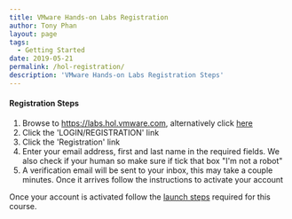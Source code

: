 ```yaml
---
title: VMware Hands-on Labs Registration
author: Tony Phan
layout: page
tags:
  - Getting Started
date: 2019-05-21
permalink: /hol-registration/
description: 'VMware Hands-on Labs Registration Steps'
---
```

#### Registration Steps

1.  Browse to https://labs.hol.vmware.com, alternatively click [here](https://labs.hol.vmware.com)
2.  Click the 'LOGIN/REGISTRATION' link
3.  Click the 'Registration' link
4.  Enter your email address, first and last name in the required fields. We also check if your human so make sure if tick that box "I'm not a robot"
5.  A verification email will be sent to your inbox, this may take a couple minutes. Once it arrives follow the instructions to activate your account

Once your account is activated follow the [launch steps](https://cas-socialabs.vmwapj.com/hol-launch/) required for this course.
